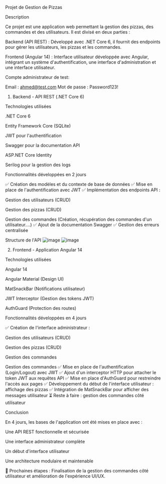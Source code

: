 Projet de Gestion de Pizzas

Description

Ce projet est une application web permettant la gestion des pizzas, des commandes et des utilisateurs. Il est divisé en deux parties :

Backend (API REST) : Développé avec .NET Core 6, il fournit des endpoints pour gérer les utilisateurs, les pizzas et les commandes.

Frontend (Angular 14) : Interface utilisateur développée avec Angular, intégrant un système d'authentification, une interface d'administration et une interface utilisateur.

Compte administrateur de test:

Email : ahmed@test.com
Mot de passe : Password123!

1. Backend - API REST (.NET Core 6)

Technologies utilisées

.NET Core 6

Entity Framework Core (SQLite)

JWT pour l'authentification

Swagger pour la documentation API

ASP.NET Core Identity

Serilog pour la gestion des logs

Fonctionnalités développées en 2 jours

✅ Création des modèles et du contexte de base de données
✅ Mise en place de l'authentification avec JWT
✅ Implémentation des endpoints API :

Gestion des utilisateurs (CRUD)

Gestion des pizzas (CRUD)

Gestion des commandes (Création, récupération des commandes d'un utilisateur....)
✅ Ajout de la documentation Swagger
✅ Gestion des erreurs centralisée

Structure de l'API
![image](https://github.com/user-attachments/assets/553db203-4fc1-4422-8396-0bef465d961e)
![image](https://github.com/user-attachments/assets/989ef334-7635-4a56-8671-5822efe3c70f)



2. Frontend - Application Angular 14

Technologies utilisées

Angular 14

Angular Material (Design UI)

MatSnackBar (Notifications utilisateur)

JWT Interceptor (Gestion des tokens JWT)

AuthGuard (Protection des routes)

Fonctionnalités développées en 4 jours

✅ Création de l'interface administrateur :

Gestion des utilisateurs (CRUD)

Gestion des pizzas (CRUD)

Gestion des commandes

Gestion des commandes
✅ Mise en place de l'authentification (Login/Logout) avec JWT
✅ Ajout d'un interceptor HTTP pour attacher le token JWT aux requêtes API
✅ Mise en place d'AuthGuard pour restreindre l'accès aux pages
✅ Développement du début de l'interface utilisateur : affichage des pizzas
✅ Intégration de MatSnackBar pour afficher des messages utilisateur
⏳ Reste à faire : gestion des commandes côté utilisateur

Conclusion

En 4 jours, les bases de l'application ont été mises en place avec :

Une API REST fonctionnelle et sécurisée

Une interface administrateur complète

Un début d'interface utilisateur

Une architecture modulaire et maintenable

🎯 Prochaines étapes : Finalisation de la gestion des commandes côté utilisateur et amélioration de l'expérience UI/UX.
